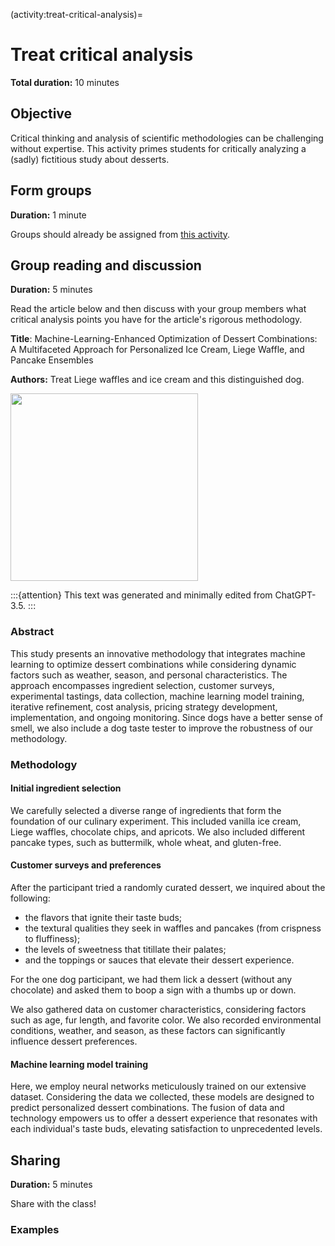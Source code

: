 (activity:treat-critical-analysis)=
# Treat critical analysis

**Total duration:** 10 minutes

## Objective

Critical thinking and analysis of scientific methodologies can be challenging without expertise.
This activity primes students for critically analyzing a (sadly) fictitious study about desserts.

## Form groups

**Duration:** 1 minute

Groups should already be assigned from [this activity](activity:introduction-moves).

## Group reading and discussion

**Duration:** 5 minutes

Read the article below and then discuss with your group members what critical analysis points you have for the article's rigorous methodology.

**Title**: Machine-Learning-Enhanced Optimization of Dessert Combinations: A Multifaceted Approach for Personalized Ice Cream, Liege Waffle, and Pancake Ensembles

**Authors:** Treat Liege waffles and ice cream and this distinguished dog.

<img src="https://images.squarespace-cdn.com/content/v1/62d4959f56c77c2cb1687194/1658111897836-LK285X3N5NY3I50O5JCC/241312171_1522406214777568_5607330946632690998_n.jpg?format=1500w" width=300px></img>

:::{attention}
This text was generated and minimally edited from ChatGPT-3.5.
:::

### Abstract

This study presents an innovative methodology that integrates machine learning to optimize dessert combinations while considering dynamic factors such as weather, season, and personal characteristics.
The approach encompasses ingredient selection, customer surveys, experimental tastings, data collection, machine learning model training, iterative refinement, cost analysis, pricing strategy development, implementation, and ongoing monitoring.
Since dogs have a better sense of smell, we also include a dog taste tester to improve the robustness of our methodology.

### Methodology

#### Initial ingredient selection

We carefully selected a diverse range of ingredients that form the foundation of our culinary experiment.
This included vanilla ice cream, Liege waffles, chocolate chips, and apricots.
We also included different pancake types, such as buttermilk, whole wheat, and gluten-free.

#### Customer surveys and preferences

After the participant tried a randomly curated dessert, we inquired about the following:

- the flavors that ignite their taste buds;
- the textural qualities they seek in waffles and pancakes (from crispness to fluffiness);
- the levels of sweetness that titillate their palates;
- and the toppings or sauces that elevate their dessert experience.

For the one dog participant, we had them lick a dessert (without any chocolate) and asked them to boop a sign with a thumbs up or down.

We also gathered data on customer characteristics, considering factors such as age, fur length, and favorite color.
We also recorded environmental conditions, weather, and season, as these factors can significantly influence dessert preferences.

#### Machine learning model training

Here, we employ neural networks meticulously trained on our extensive dataset.
Considering the data we collected, these models are designed to predict personalized dessert combinations.
The fusion of data and technology empowers us to offer a dessert experience that resonates with each individual's taste buds, elevating satisfaction to unprecedented levels.

## Sharing

**Duration:** 5 minutes

Share with the class!

### Examples

```{include} ./06-treat-biases.md
```
